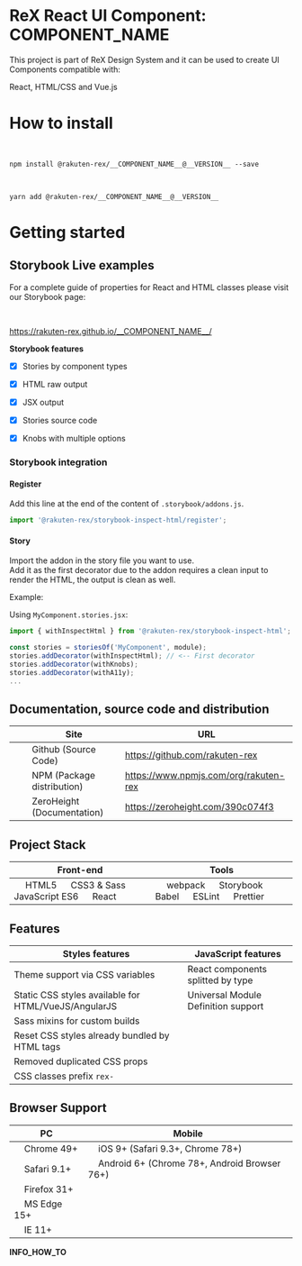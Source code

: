 # ReX React UI Component: __COMPONENT_NAME__

This project is part of ReX Design System and it can be used to create UI Components compatible with:

React, HTML/CSS and Vue.js  

# How to install

<img src="__RAW_GITHUB__project-scripts/webpack/markdown/logos/npm.svg?sanitize=true" height="16" />

```
npm install @rakuten-rex/__COMPONENT_NAME__@__VERSION__ --save
```

<img src="__RAW_GITHUB__project-scripts/webpack/markdown/logos/yarn.svg?sanitize=true" height="16" />

```
yarn add @rakuten-rex/__COMPONENT_NAME__@__VERSION__
```

# Getting started

## Storybook Live examples

For a complete guide of properties for React and HTML classes please visit our Storybook page:  

[<img src="__RAW_GITHUB__project-scripts/webpack/markdown/logos/storybook.svg?sanitize=true" height="16" />](https://rakuten-rex.github.io/__COMPONENT_NAME__/)   

https://rakuten-rex.github.io/__COMPONENT_NAME__/   


**Storybook features**
- [x] Stories by component types
- [x] HTML raw output
- [x] JSX output
- [x] Stories source code
- [x] Knobs with multiple options



### Storybook integration

#### Register

Add this line at the end of the content of `.storybook/addons.js`.   

```js
import '@rakuten-rex/storybook-inspect-html/register';
```

#### Story

Import the addon in the story file you want to use.   
Add it as the first decorator due to the addon requires a clean input to render the HTML, the output is clean as well.

Example: 

Using `MyComponent.stories.jsx`:

```js
import { withInspectHtml } from '@rakuten-rex/storybook-inspect-html';

const stories = storiesOf('MyComponent', module);
stories.addDecorator(withInspectHtml); // <-- First decorator
stories.addDecorator(withKnobs);
stories.addDecorator(withA11y);
...
```

## Documentation, source code and distribution

|| Site  | URL |
|-------------| ------------- | ------------- |
|<img src="__RAW_GITHUB__project-scripts/webpack/markdown/logos/github-icon.svg?sanitize=true" height="16" />| Github (Source Code) | https://github.com/rakuten-rex |
|<img src="__RAW_GITHUB__project-scripts/webpack/markdown/logos/npm.svg?sanitize=true" height="16" />| NPM (Package distribution)  | https://www.npmjs.com/org/rakuten-rex  |
|<img src="__RAW_GITHUB__project-scripts/webpack/markdown/logos/zh_logo.svg?sanitize=true" height="16" />| ZeroHeight (Documentation)  | https://zeroheight.com/390c074f3 |

## Project Stack

| Front-end | Tools |
|-------------|-------------|
| <img src="__RAW_GITHUB__project-scripts/webpack/markdown/logos/html-5.svg?sanitize=true" height="16" /> HTML5 <img src="__RAW_GITHUB__project-scripts/webpack/markdown/logos/css-3.svg?sanitize=true" height="16" /> CSS3 & Sass  <img src="__RAW_GITHUB__project-scripts/webpack/markdown/logos/javascript.svg?sanitize=true" height="16" /> JavaScript ES6 <img src="__RAW_GITHUB__project-scripts/webpack/markdown/logos/react.svg?sanitize=true" height="16" /> React | <img src="__RAW_GITHUB__project-scripts/webpack/markdown/logos/webpack.svg?sanitize=true" height="16" /> webpack <img src="__RAW_GITHUB__project-scripts/webpack/markdown/logos/storybook-icon.svg?sanitize=true" height="16" /> Storybook <img src="__RAW_GITHUB__project-scripts/webpack/markdown/logos/babel.svg?sanitize=true" height="16" /> Babel <img src="__RAW_GITHUB__project-scripts/webpack/markdown/logos/eslint.svg?sanitize=true" height="16" /> ESLint <img src="__RAW_GITHUB__project-scripts/webpack/markdown/logos/prettier.svg?sanitize=true" height="16" /> Prettier |

## Features

| Styles features |  JavaScript features |
|-------------|-------------|
| Theme support via CSS variables |  React components splitted by type |
| Static CSS styles available for HTML/VueJS/AngularJS | Universal Module Definition support |
| Sass mixins for custom builds |
| Reset CSS styles already bundled by HTML tags |
| Removed duplicated CSS props |
| CSS classes prefix `rex-` |

## Browser Support

| PC | Mobile 
|-------------|-------------|
| <img src="__RAW_GITHUB__project-scripts/webpack/markdown/browsers/chrome.svg?sanitize=true" height="14" /> Chrome 49+ | <img src="__RAW_GITHUB__project-scripts/webpack/markdown/browsers/apple.svg?sanitize=true" height="14" /> iOS 9+ (Safari 9.3+, Chrome 78+) |
| <img src="__RAW_GITHUB__project-scripts/webpack/markdown/browsers/safari.svg?sanitize=true" height="14" /> Safari 9.1+ | <img src="__RAW_GITHUB__project-scripts/webpack/markdown/browsers/android-icon.svg?sanitize=true" height="14" /> Android 6+ (Chrome 78+, Android Browser 76+) |
| <img src="__RAW_GITHUB__project-scripts/webpack/markdown/browsers/firefox.svg?sanitize=true" height="14" /> Firefox 31+ | |
| <img src="__RAW_GITHUB__project-scripts/webpack/markdown/browsers/microsoft-edge.svg?sanitize=true" height="14" /> MS Edge 15+ | |
| <img src="__RAW_GITHUB__project-scripts/webpack/markdown/browsers/internetexplorer.svg?sanitize=true" height="14" /> IE 11+ | |



__INFO_HOW_TO__